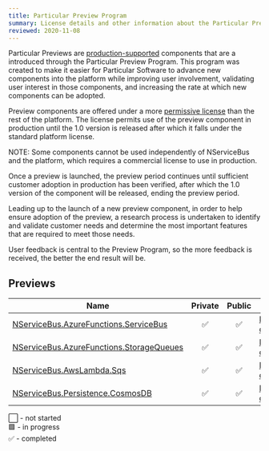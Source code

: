 ```yaml
---
title: Particular Preview Program
summary: License details and other information about the Particular Preview Program
reviewed: 2020-11-08
---
```


Particular Previews are [production-supported](support-policy.md) components that are a introduced through the Particular Preview Program. This program was created to make it easier for Particular Software to advance new components into the platform while improving user involvement, validating user interest in those components, and increasing the rate at which new components can be adopted.

Preview components are offered under a more [permissive license](https://particular.net/eula/previews) than the rest of the platform. The license permits use of the preview component in production until the 1.0 version is released after which it falls under the standard platform license.

NOTE: Some components cannot be used independently of NServiceBus and the platform, which requires a commercial license to use in production.

Once a preview is launched, the preview period continues until sufficient customer adoption in production has been verified, after which the 1.0 version of the component will be released, ending the preview period.

Leading up to the launch of a new preview component, in order to help ensure adoption of the preview, a research process is undertaken to identify and validate customer needs and determine the most important features that are required to meet those needs.

User feedback is central to the Preview Program, so the more feedback is received, the better the end result will be. 

## Previews

| Name                       | Private | Public | Notes  |
|----------------------------|:-------:|:------:|--------|
| [NServiceBus.AzureFunctions.ServiceBus](/previews/azure-functions-service-bus.md)| :white_check_mark: | :white_check_mark: | [Forum discussion](https://discuss.particular.net/t/nservicebus-azurefunctions-servicebus-public-preview/1910) |
| [NServiceBus.AzureFunctions.StorageQueues](/previews/azure-functions-storage-queues.md)| :white_check_mark: | :white_check_mark: | [Forum discussion](https://discuss.particular.net/t/nservicebus-azurefunctions-storagequeues-public-preview/1911) |
| [NServiceBus.AwsLambda.Sqs](/previews/aws-lambda-simple-queue-service.md)| :white_check_mark: | :white_check_mark: | [Forum discussion](https://discuss.particular.net/t/nservicebus-awslambda-sqs-public-preview-release-available/2158) |
| [NServiceBus.Persistence.CosmosDB](/previews/cosmosdb/)| :white_check_mark: | :white_check_mark: | [Forum discussion](https://discuss.particular.net/t/nservicebus-persistence-cosmosdb-public-preview-release-available/2126) |

:white_large_square: - not started<br>
:green_square: - in progress<br>
:white_check_mark: - completed<br>
